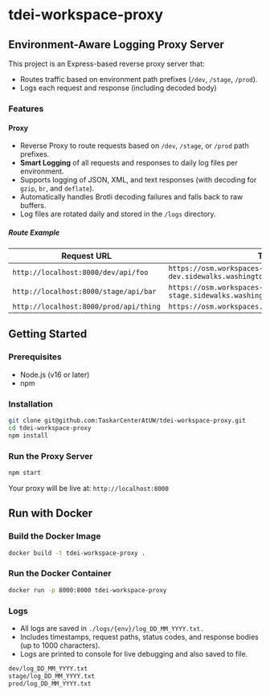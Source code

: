 # tdei-workspace-proxy


## Environment-Aware Logging Proxy Server

This project is an Express-based reverse proxy server that:
- Routes traffic based on environment path prefixes (`/dev`, `/stage`, `/prod`).
- Logs each request and response (including decoded body)

### Features

#### Proxy

- Reverse Proxy to route requests based on `/dev`, `/stage`, or `/prod` path prefixes.
- **Smart Logging** of all requests and responses to daily log files per environment.
- Supports logging of JSON, XML, and text responses (with decoding for `gzip`, `br`, and `deflate`).
- Automatically handles Brotli decoding failures and falls back to raw buffers.
- Log files are rotated daily and stored in the `/logs` directory.

##### Route Example
| Request URL                            | Targeted Host                                                   |
| -------------------------------------- | --------------------------------------------------------------- |
| `http://localhost:8000/dev/api/foo`    | `https://osm.workspaces-dev.sidewalks.washington.edu/api/foo`   |
| `http://localhost:8000/stage/api/bar`  | `https://osm.workspaces-stage.sidewalks.washington.edu/api/bar` |
| `http://localhost:8000/prod/api/thing` | `https://osm.workspaces.sidewalks.washington.edu/api/thing`     |


## Getting Started

### Prerequisites
- Node.js (v16 or later)
- npm

### Installation

```bash
git clone git@github.com:TaskarCenterAtUW/tdei-workspace-proxy.git
cd tdei-workspace-proxy
npm install
```

### Run the Proxy Server
```bash
npm start
```
Your proxy will be live at: `http://localhost:8000`


## Run with Docker
### Build the Docker Image
```bash
docker build -t tdei-workspace-proxy .
```

### Run the Docker Container
```bash
docker run -p 8000:8000 tdei-workspace-proxy
```

### Logs
- All logs are saved in `./logs/{env}/log_DD_MM_YYYY.txt.`
- Includes timestamps, request paths, status codes, and response bodies (up to 1000 characters).
- Logs are printed to console for live debugging and also saved to file.
  
```bash
dev/log_DD_MM_YYYY.txt
stage/log_DD_MM_YYYY.txt
prod/log_DD_MM_YYYY.txt
```
